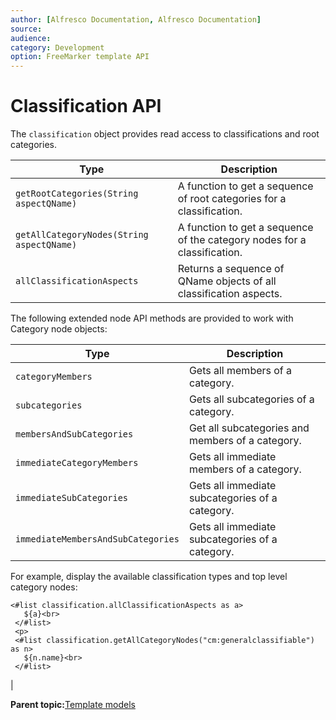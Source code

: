 ```yaml
---
author: [Alfresco Documentation, Alfresco Documentation]
source: 
audience: 
category: Development
option: FreeMarker template API
---
```


# Classification API

The `classification` object provides read access to classifications and root categories.

|Type|Description|
|----|-----------|
|`getRootCategories(String aspectQName)`|A function to get a sequence of root categories for a classification.|
|`getAllCategoryNodes(String aspectQName)`|A function to get a sequence of the category nodes for a classification.|
|`allClassificationAspects`|Returns a sequence of QName objects of all classification aspects.|

The following extended node API methods are provided to work with Category node objects:

|Type|Description|
|----|-----------|
|``categoryMembers``|Gets all members of a category.|
|`subcategories`|Gets all subcategories of a category.|
|``membersAndSubCategories``|Get all subcategories and members of a category.|
|``immediateCategoryMembers``|Gets all immediate members of a category.|
|``immediateSubCategories``|Gets all immediate subcategories of a category.|
|```immediateMembersAndSubCategories```|Gets all immediate subcategories of a category.

For example, display the available classification types and top level category nodes:

```
<#list classification.allClassificationAspects as a>
   ${a}<br>
 </#list>
 <p>
 <#list classification.getAllCategoryNodes("cm:generalclassifiable") as n>
   ${n.name}<br>
 </#list>

```

|

**Parent topic:**[Template models](../concepts/APIfreemarker-models.md)

